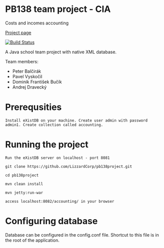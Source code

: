 # PB138 team project - CIA
Costs and incomes accounting

[Project page](https://lizzardcorp.github.io/pb138project/)

[![Build Status](https://travis-ci.org/LizzardCorp/pb138project.svg?branch=master)](https://travis-ci.org/LizzardCorp/pb138project)

A Java school team project with native XML database.

Team members: 
* Peter Balčirák
* Pavel Vyskočil
* Dominik František Bučík
* Andrej Dravecký

# Prerequsities
`Install eXistDB on your machine. Create user admin with password admin1. Create collection called accounting.`

# Running the project
`Run the eXistDB server on localhost - port 8081`

`git clone https://github.com/LizzardCorp/pb138project.git`

`cd pb138project`

`mvn clean install`

`mvn jetty:run-war`

`access localhost:8082/accounting/ in your browser` 

# Configuring database
Database can be configured in the config.conf file. Shortcut to this file is in the root of the application.


